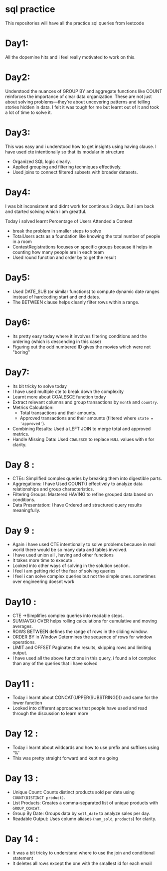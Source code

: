 # sql practice
This repositories will have all the practice sql queries from leetcode

# Day1:
All the dopemine hits and i feel really motivated to work on this.

# Day2:
Understood the nuances of GROUP BY and aggregate functions like COUNT reinforces the importance of clear data organization.
These  are not just about solving problems—they’re about uncovering patterns and telling stories hidden in data. I felt it was tough for me but learnt out of it and took a lot of time to solve it.

# Day3:
This was easy and i understood how to get insights using having clause. I have used cte intentionally so that its modular in structure
- Organized SQL logic clearly.
- Applied grouping and filtering techniques effectively.
- Used joins to connect filtered subsets with broader datasets.

# Day4:

I was bit inconsistent and didnt work for continous 3 days. But i am back and started solving which i am greatful.

Today i solved learnt Percentage of Users Attended a Contest
- break the problem in smaller steps to solve
- TotalUsers acts as a foundation like knowing the total number of people in a room
- ContestRegistrations focuses on specific groups because it helps in counting how many people are in each team
- Used round function and order by to get the result

# Day5:

- Used DATE_SUB (or similar functions) to compute dynamic date ranges instead of hardcoding start and end dates.
- The BETWEEN clause helps cleanly filter rows within a range.

# Day6:

- Its pretty easy today where it involves filtering conditions and the ordering (which is descending in this case)
- Figuring out the odd numbered ID gives the movies which were not "boring"

# Day7:

- Its bit tricky to solve today
- I have used multiple cte to break down the complexity
- Learnt more about COALESCE function today
- Extract relevant columns and group transactions by `month` and `country`.
- Metrics Calculation:
   - Total transactions and their amounts.
   - Approved transactions and their amounts (filtered where `state = 'approved'`).
- Combining Results: Used a LEFT JOIN to merge total and approved metrics.
- Handle Missing Data: Used `COALESCE` to replace `NULL` values with `0` for clarity.

# Day 8 :

- CTEs: Simplified complex queries by breaking them into digestible parts.
- Aggregations: I have Used COUNT() effectively to analyze data relationships and group characteristics.
- Filtering Groups: Mastered HAVING to refine grouped data based on conditions.
- Data Presentation: I have Ordered and structured query results meaningfully.

# Day 9 :

- Again i have used CTE intentionally to solve problems because in real world there would be so many data and tables involved.
- I have used union all , having and other functions
- It takes more time to execute .
- Looked into other ways of solving in the solution section.
- I feel i am getting rid of the fear of solving queries
- I feel i can solve complex queries but not the simple ones. sometimes over engineering doesnt work

# Day10 :

- CTE	->Simplifies complex queries into readable steps.
- SUM/AVG() OVER	helps rolling calculations for cumulative and moving averages.
- ROWS BETWEEN 	defines the range of rows in the sliding window.
- ORDER BY in Window	Determines the sequence of rows for window operations.
- LIMIT and OFFSET	Paginates the results, skipping rows and limiting output.
- I have used all the above functions in this query, i found a lot complex than any of the queries that i have solved

# Day11 :

- Today i learnt about CONCAT(UPPER(SUBSTRING())) and same for the lower function
- Looked into different approaches that people have used and read through the discussion to learn more

# Day 12 :

- Today i learnt about wildcards and how to use prefix and suffixes using '%'
- This was pretty straight forward and kept me going

# Day 13 :

- Unique Count: Counts distinct products sold per date using `COUNT(DISTINCT product)`.
- List Products: Creates a comma-separated list of unique products with `GROUP_CONCAT`.
- Group By Date: Groups data by `sell_date` to analyze sales per day.
- Readable Output: Uses column aliases (`num_sold`, `products`) for clarity.


# Day 14 :

- It was a bit tricky to understand where to use the join and conditional statement
- It deletes all rows except the one with the smallest id for each email
